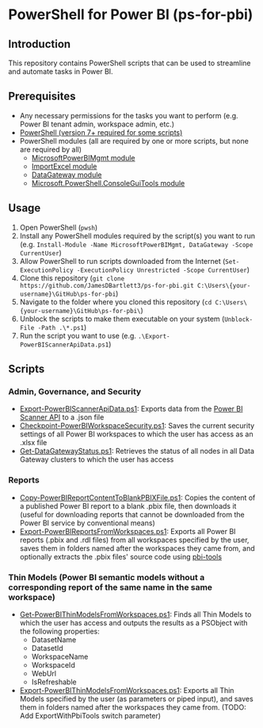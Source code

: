 # PowerShell for Power BI (ps-for-pbi)

## Introduction
This repository contains PowerShell scripts that can be used to streamline and automate tasks in Power BI.

## Prerequisites
- Any necessary permissions for the tasks you want to perform (e.g. Power BI tenant admin, workspace admin, etc.)
- [PowerShell (version 7+ required for some scripts)](https://docs.microsoft.com/en-us/powershell/scripting/install/installing-powershell?view=powershell-7.1)
- PowerShell modules (all are required by one or more scripts, but none are required by all)
  - [MicrosoftPowerBIMgmt module](https://www.powershellgallery.com/packages/MicrosoftPowerBIMgmt)
  - [ImportExcel module](https://www.powershellgallery.com/packages/ImportExcel)
  - [DataGateway module](https://www.powershellgallery.com/packages/DataGateway)
  - [Microsoft.PowerShell.ConsoleGuiTools module](https://www.powershellgallery.com/packages/Microsoft.PowerShell.ConsoleGuiTools)

## Usage
1. Open PowerShell (`pwsh`)
2. Install any PowerShell modules required by the script(s) you want to run (e.g. `Install-Module -Name MicrosoftPowerBIMgmt, DataGateway -Scope CurrentUser`)
3. Allow PowerShell to run scripts downloaded from the Internet (`Set-ExecutionPolicy -ExecutionPolicy Unrestricted -Scope CurrentUser`)
4. Clone this repository (`git clone https://github.com/JamesDBartlett3/ps-for-pbi.git C:\Users\{your-username}\GitHub\ps-for-pbi`)
5. Navigate to the folder where you cloned this repository (`cd C:\Users\{your-username}\GitHub\ps-for-pbi\`)
6. Unblock the scripts to make them executable on your system (`Unblock-File -Path .\*.ps1`)
7. Run the script you want to use (e.g. `.\Export-PowerBIScannerApiData.ps1`)

## Scripts

### Admin, Governance, and Security
- [Export-PowerBIScannerApiData.ps1](https://github.com/JamesDBartlett3/ps-for-pbi/blob/main/Export-PowerBIScannerApiData.ps1): Exports data from the [Power BI Scanner API](https://learn.microsoft.com/en-us/power-bi/enterprise/service-admin-metadata-scanning) to a .json file
- [Checkpoint-PowerBIWorkspaceSecurity.ps1](https://github.com/JamesDBartlett3/ps-for-pbi/blob/main/Checkpoint-PowerBIWorkspaceSecurity.ps1): Saves the current security settings of all Power BI workspaces to which the user has access as an .xlsx file
- [Get-DataGatewayStatus.ps1](https://github.com/JamesDBartlett3/ps-for-pbi/blob/main/Get-DataGatewayStatus.ps1): Retrieves the status of all nodes in all Data Gateway clusters to which the user has access

### Reports
- [Copy-PowerBIReportContentToBlankPBIXFile.ps1](https://github.com/JamesDBartlett3/ps-for-pbi/blob/main/Copy-PowerBIReportContentToBlankPBIXFile.ps1): Copies the content of a published Power BI report to a blank .pbix file, then downloads it (useful for downloading reports that cannot be downloaded from the Power BI service by conventional means)
- [Export-PowerBIReportsFromWorkspaces.ps1](https://github.com/JamesDBartlett3/ps-for-pbi/blob/main/Export-PowerBIReportsFromWorkspaces.ps1): Exports all Power BI reports (.pbix and .rdl files) from all workspaces specified by the user, saves them in folders named after the workspaces they came from, and optionally extracts the .pbix files' source code using [pbi-tools](https://pbi.tools)
  
### Thin Models (Power BI semantic models without a corresponding report of the same name in the same workspace)
- [Get-PowerBIThinModelsFromWorkspaces.ps1](https://github.com/JamesDBartlett3/ps-for-pbi/blob/main/Get-PowerBIThinModelsFromWorkspaces.ps1): Finds all Thin Models to which the user has access and outputs the results as a PSObject with the following properties: 
  - DatasetName
  - DatasetId
  - WorkspaceName
  - WorkspaceId
  - WebUrl
  - IsRefreshable
- [Export-PowerBIThinModelsFromWorkspaces.ps1](https://github.com/JamesDBartlett3/ps-for-pbi/blob/main/Export-PowerBIThinModelsFromWorkspaces.ps1): Exports all Thin Models specified by the user (as parameters or piped input), and saves them in folders named after the workspaces they came from. (TODO: Add ExportWithPbiTools switch parameter)